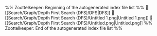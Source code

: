 %% Zoottelkeeper: Beginning of the autogenerated index file list  %%
📄 [[Search/Graph/Depth First Search (DFS)/DFS|DFS]]
📄 [[Search/Graph/Depth First Search (DFS)/Untitled 1.png|Untitled 1.png]]
📄 [[Search/Graph/Depth First Search (DFS)/Untitled.png|Untitled.png]]
%% Zoottelkeeper: End of the autogenerated index file list  %%
